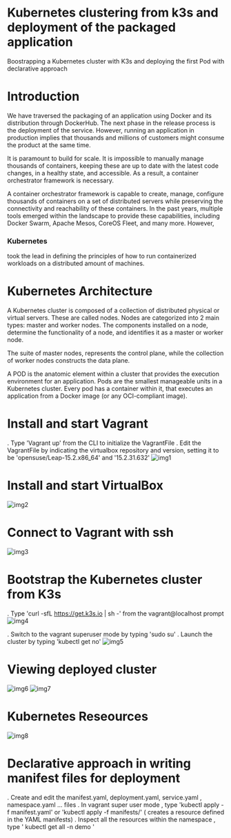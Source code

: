 # Kubernetes clustering from k3s and deployment of the packaged application
Boostrapping a Kubernetes cluster with K3s and deploying the first Pod with declarative approach

# Introduction

We have traversed the packaging of an application using Docker and its distribution through DockerHub. The next phase in the release process is the deployment of the service. However, running an application in production implies that thousands and millions of customers might consume the product at the same time. 

It is paramount to build for scale. It is impossible to manually manage thousands of containers, keeping these are up to date with the latest code changes, in a healthy state, and accessible. As a result, a container orchestrator framework is necessary. 

A container orchestrator framework is capable to create, manage, configure thousands of containers on a set of distributed servers while preserving the connectivity and reachability of these containers. In the past years, multiple tools emerged within the landscape to provide these capabilities, including Docker Swarm, Apache Mesos, CoreOS Fleet, and many more. However, 
### Kubernetes 
took the lead in defining the principles of how to run containerized workloads on a distributed amount of machines. 

# Kubernetes Architecture

A Kubernetes cluster is composed of a collection of distributed physical or virtual servers. These are called nodes. Nodes are categorized into 2 main types: master and worker nodes. The components installed on a node, determine the functionality of a node, and identifies it as a master or worker node.

The suite of master nodes, represents the control plane, while the collection of worker nodes constructs the data plane.

A POD is the anatomic element within a cluster that provides the execution environment for an application. Pods are the smallest manageable units in a Kubernetes cluster. Every pod has a container within it, that executes an application from a Docker image (or any OCI-compliant image). 

# Install and start Vagrant

. Type 'Vagrant up' from the CLI to initialize the VagrantFile 
. Edit the VagrantFile by indicating the virtualbox repository and version, setting it to be 'opensuse/Leap-15.2.x86_64' and '15.2.31.632'
![img1](screenshots/img1.png)

# Install and start VirtualBox 
![img2](screenshots/img2.png)

# Connect to Vagrant with ssh 
![img3](screenshots/img3.png)

# Bootstrap the Kubernetes cluster from K3s 
 . Type 'curl -sfL https://get.k3s.io | sh -' from the vagrant@localhost prompt
 ![img4](screenshots/img4.png)
 
 . Switch to the vagrant superuser mode by typing 'sudo su' 
 . Launch the cluster by typing 'kubectl get no'
 ![img5](screenshots/img5.png)
 
 # Viewing deployed cluster 
 ![img6](screenshots/img6.png)
 ![img7](screenshots/img7.png)
 
 # Kubernetes Reseources
 ![img8](screenshots/img8.png)
 
 # Declarative approach in writing manifest files for deployment
 . Create and edit the manifest.yaml, deployment.yaml, service.yaml , namespace.yaml ... files
 . In vagrant super user mode , type 'kubectl apply -f manifest.yaml' or 'kubectl apply -f manifests/' ( creates a resource defined in the YAML manifests)
 . Inspect all the resources within the namespace , type ' kubectl get all -n demo  '
 
 
 
 
 





